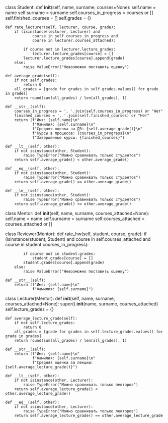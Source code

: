 class Student:
    def __init__(self, name, surname, courses=None):
        self.name = name
        self.surname = surname
        self.courses_in_progress = courses or []
        self.finished_courses = []
        self.grades = {}

    def rate_lecturer(self, lecturer, course, grade):
        if (isinstance(lecturer, Lecturer) and
                course in self.courses_in_progress and
                course in lecturer.courses_attached):

            if course not in lecturer.lecture_grades:
                lecturer.lecture_grades[course] = []
            lecturer.lecture_grades[course].append(grade)
        else:
            raise ValueError("Невозможно поставить оценку")

    def average_grade(self):
        if not self.grades:
            return 0
        all_grades = [grade for grades in self.grades.values() for grade in grades]
        return round(sum(all_grades) / len(all_grades), 1)

    def __str__(self):
        courses_in_progress = ', '.join(self.courses_in_progress) or "Нет"
        finished_courses = ', '.join(self.finished_courses) or "Нет"
        return (f"Имя: {self.name}\n"
                f"Фамилия: {self.surname}\n"
                f"Средняя оценка за ДЗ: {self.average_grade()}\n"
                f"Курсы в процессе: {courses_in_progress}\n"
                f"Завершенные курсы: {finished_courses}")

    def __lt__(self, other):
        if not isinstance(other, Student):
            raise TypeError("Можно сравнивать только студентов")
        return self.average_grade() < other.average_grade()

    def __eq__(self, other):
        if not isinstance(other, Student):
            raise TypeError("Можно сравнивать только студентов")
        return self.average_grade() == other.average_grade()

    def __le__(self, other):
        if not isinstance(other, Student):
            raise TypeError("Можно сравнивать только студентов")
        return self.average_grade() <= other.average_grade()


class Mentor:
    def __init__(self, name, surname, courses_attached=None):
        self.name = name
        self.surname = surname
        self.courses_attached = courses_attached or []


class Reviewer(Mentor):
    def rate_hw(self, student, course, grade):
        if (isinstance(student, Student) and
                course in self.courses_attached and
                course in student.courses_in_progress):

            if course not in student.grades:
                student.grades[course] = []
            student.grades[course].append(grade)
        else:
            raise ValueError("Невозможно поставить оценку")

    def __str__(self):
        return (f"Имя: {self.name}\n"
                f"Фамилия: {self.surname}")


class Lecturer(Mentor):
    def __init__(self, name, surname, courses_attached=None):
        super().__init__(name, surname, courses_attached)
        self.lecture_grades = {}

    def average_lecture_grade(self):
        if not self.lecture_grades:
            return 0
        all_grades = [grade for grades in self.lecture_grades.values() for grade in grades]
        return round(sum(all_grades) / len(all_grades), 1)

    def __str__(self):
        return (f"Имя: {self.name}\n"
                f"Фамилия: {self.surname}\n"
                f"Средняя оценка за лекции: {self.average_lecture_grade()}")

    def __lt__(self, other):
        if not isinstance(other, Lecturer):
            raise TypeError("Можно сравнивать только лекторов")
        return self.average_lecture_grade() < other.average_lecture_grade()

    def __eq__(self, other):
        if not isinstance(other, Lecturer):
            raise TypeError("Можно сравнивать только лекторов")
        return self.average_lecture_grade() == other.average_lecture_grade